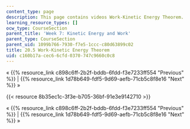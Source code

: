 ```yaml
---
content_type: page
description: This page contains videos Work-Kinetic Energy Theorem.
learning_resource_types: []
ocw_type: CourseSection
parent_title: 'Week 7: Kinetic Energy and Work'
parent_type: CourseSection
parent_uid: 1099b766-7930-f7e5-1ccc-c80d63899c02
title: 20.5 Work-Kinetic Energy Theorem
uid: c160b17a-cec6-6cfd-0370-747c9660c0c8
---
```


« {{% resource_link c898c6ff-2b2f-bddb-6fdd-f3e7233ff554 "Previous" %}} | {{% resource_link 1d78b649-fdf5-9d69-aefb-71cb5c8f8e16 "Next" %}} »

{{< resource 8b35ec1c-3f3e-b705-36bf-91e3e9142710 >}}

« {{% resource_link c898c6ff-2b2f-bddb-6fdd-f3e7233ff554 "Previous" %}} | {{% resource_link 1d78b649-fdf5-9d69-aefb-71cb5c8f8e16 "Next" %}} »